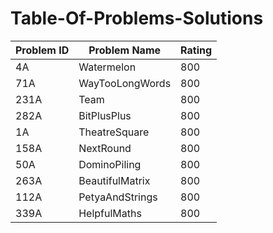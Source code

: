 # Table-Of-Problems-Solutions


| Problem ID | Problem Name | Rating |
|------------|--------------|--------|
| 4A | Watermelon | 800 |
| 71A | WayTooLongWords | 800 |
| 231A | Team | 800 |
| 282A | BitPlusPlus | 800 |
| 1A | TheatreSquare | 800 |
| 158A | NextRound | 800 |
| 50A | DominoPiling | 800 |
| 263A | BeautifulMatrix | 800 |
| 112A | PetyaAndStrings | 800 |
| 339A | HelpfulMaths | 800 |
